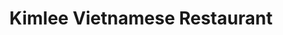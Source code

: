 ---
title: Kimlee Vietnamese Restaurant
lng: -76.832
lat: 40.335
color: '#31225D'
type: noodles
address: 4141 Linglestown Rd, Harrisburg, PA 17112
rating: 5
tags: 
  - pho
  - spring rolls
  - coffee
---